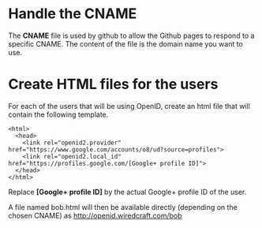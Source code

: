 # Handle the CNAME

The __CNAME__ file is used by github to allow the Github pages to respond to a specific CNAME. The content of the file is the domain name you want to use.

# Create HTML files for the users

For each of the users that will be using OpenID, create an html file that will contain the following template.

```
<html>
  <head>
    <link rel="openid2.provider" href="https://www.google.com/accounts/o8/ud?source=profiles">
    <link rel="openid2.local_id" href="https://profiles.google.com/[Google+ profile ID]">
  </head>
</html>
```

Replace __[Google+ profile ID]__ by the actual Google+ profile ID of the user.

A file named bob.html will then be available directly (depending on the chosen CNAME) as http://openid.wiredcraft.com/bob
